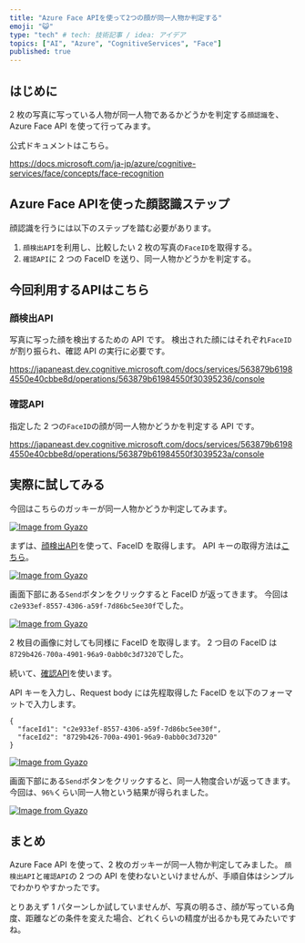 ```yaml
---
title: "Azure Face APIを使って2つの顔が同一人物か判定する"
emoji: "😺"
type: "tech" # tech: 技術記事 / idea: アイデア
topics: ["AI", "Azure", "CognitiveServices", "Face"]
published: true
---
```


## はじめに

2 枚の写真に写っている人物が同一人物であるかどうかを判定する`顔認識`を、Azure Face API を使って行ってみます。

公式ドキュメントはこちら。

https://docs.microsoft.com/ja-jp/azure/cognitive-services/face/concepts/face-recognition

## Azure Face APIを使った顔認識ステップ

顔認識を行うには以下のステップを踏む必要があります。

1. `顔検出API`を利用し、比較したい 2 枚の写真の`FaceID`を取得する。
1. `確認API`に 2 つの FaceID を送り、同一人物かどうかを判定する。

## 今回利用するAPIはこちら

### 顔検出API

写真に写った顔を検出するための API です。
検出された顔にはそれぞれ`FaceID`が割り振られ、確認 API の実行に必要です。

https://japaneast.dev.cognitive.microsoft.com/docs/services/563879b61984550e40cbbe8d/operations/563879b61984550f30395236/console

### 確認API

指定した 2 つの`FaceID`の顔が同一人物かどうかを判定する API です。

https://japaneast.dev.cognitive.microsoft.com/docs/services/563879b61984550e40cbbe8d/operations/563879b61984550f3039523a/console

## 実際に試してみる

今回はこちらのガッキーが同一人物かどうか判定してみます。

[![Image from Gyazo](https://i.gyazo.com/b1fa5fcd4f25b349c43f039cedb9b145.png)](https://gyazo.com/b1fa5fcd4f25b349c43f039cedb9b145)

まずは、[顔検出API](https://japaneast.dev.cognitive.microsoft.com/docs/services/563879b61984550e40cbbe8d/operations/563879b61984550f30395236/console
)を使って、FaceID を取得します。
API キーの取得方法は[こちら](https://zenn.dev/tmitsuoka0423/books/b21e50db77ff1eab89a3/viewer/chapter3#2.3.1.face-api%E3%82%92%E4%BD%BF%E3%81%A3%E3%81%A6%E3%81%BF%E3%82%88%E3%81%86)。

[![Image from Gyazo](https://i.gyazo.com/a9ade88befc15daa8aceb858aa9e60bd.png)](https://gyazo.com/a9ade88befc15daa8aceb858aa9e60bd)

画面下部にある`Send`ボタンをクリックすると FaceID が返ってきます。
今回は`c2e933ef-8557-4306-a59f-7d86bc5ee30f`でした。

[![Image from Gyazo](https://i.gyazo.com/de264bd76e18651c44f2249ff7abd71c.png)](https://gyazo.com/de264bd76e18651c44f2249ff7abd71c)

2 枚目の画像に対しても同様に FaceID を取得します。
2 つ目の FaceID は`8729b426-700a-4901-96a9-0abb0c3d7320`でした。

続いて、[確認API](https://japaneast.dev.cognitive.microsoft.com/docs/services/563879b61984550e40cbbe8d/operations/563879b61984550f3039523a/console
)を使います。

API キーを入力し、Request body には先程取得した FaceID を以下のフォーマットで入力します。

```
{
  "faceId1": "c2e933ef-8557-4306-a59f-7d86bc5ee30f",
  "faceId2": "8729b426-700a-4901-96a9-0abb0c3d7320"
}
```

[![Image from Gyazo](https://i.gyazo.com/6ebcd790654a9b2146e3fa586a9247aa.png)](https://gyazo.com/6ebcd790654a9b2146e3fa586a9247aa)

画面下部にある`Send`ボタンをクリックすると、同一人物度合いが返ってきます。
今回は、`96%`くらい同一人物という結果が得られました。

[![Image from Gyazo](https://i.gyazo.com/a9c905babb9a4736bd06303befdd3fad.png)](https://gyazo.com/a9c905babb9a4736bd06303befdd3fad)

## まとめ

Azure Face API を使って、2 枚のガッキーが同一人物か判定してみました。
`顔検出API`と`確認API`の 2 つの API を使わないといけませんが、手順自体はシンプルでわかりやすかったです。

とりあえず 1 パターンしか試していませんが、写真の明るさ、顔が写っている角度、距離などの条件を変えた場合、どれくらいの精度が出るかも見てみたいですね。
